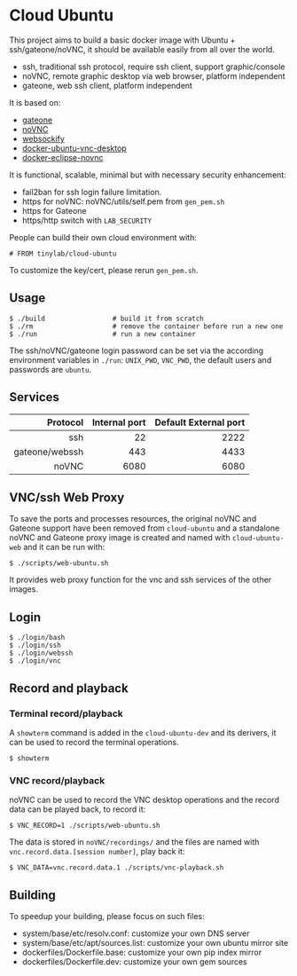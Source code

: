 
# Cloud Ubuntu

This project aims to build a basic docker image with Ubuntu + ssh/gateone/noVNC, it should be available easily from all over the world.

* ssh, traditional ssh protocol, require ssh client, support graphic/console
* noVNC, remote graphic desktop via web browser, platform independent
* gateone, web ssh client, platform independent

It is based on:

* [gateone](https://github.com/liftoff/GateOne)
* [noVNC](https://github.com/kanaka/noVNC)
* [websockify](https://github.com/kanaka/websockify)
* [docker-ubuntu-vnc-desktop](https://github.com/fcwu/docker-ubuntu-vnc-desktop)
* [docker-eclipse-novnc](https://github.com/mccahill/docker-eclipse-novnc.git)

It is functional, scalable, minimal but with necessary security enhancement:

* fail2ban for ssh login failure limitation.
* https for noVNC: noVNC/utils/self.pem from `gen_pem.sh`
* https for Gateone
* https/http switch with `LAB_SECURITY`

People can build their own cloud environment with:

    # FROM tinylab/cloud-ubuntu

To customize the key/cert, please rerun `gen_pem.sh`.

## Usage

    $ ./build                 # build it from scratch
    $ ./rm                    # remove the container before run a new one
    $ ./run                   # run a new container

The ssh/noVNC/gateone login password can be set via the according environment
variables in `./run`: `UNIX_PWD`, `VNC_PWD`,  the default users and passwords
are `ubuntu`.

## Services

| Protocol     |  Internal port  | Default External port|
|-------------:|----------------:|---------------------:|
|ssh           | 22              | 2222                 |
|gateone/webssh| 443             | 4433                 |
|noVNC         | 6080            | 6080                 |

## VNC/ssh Web Proxy

To save the ports and processes resources, the original noVNC and Gateone
support have been removed from `cloud-ubuntu` and a standalone noVNC and
Gateone proxy image is created and named with `cloud-ubuntu-web` and it can be
run with:

    $ ./scripts/web-ubuntu.sh

It provides web proxy function for the vnc and ssh services of the other
images.

## Login

    $ ./login/bash
    $ ./login/ssh
    $ ./login/webssh
    $ ./login/vnc

## Record and playback

### Terminal record/playback

A `showterm` command is added in the `cloud-ubuntu-dev` and its derivers, it
can be used to record the terminal operations.

    $ showterm

### VNC record/playback

noVNC can be used to record the VNC desktop operations and the record data can
be played back, to record it:

    $ VNC_RECORD=1 ./scripts/web-ubuntu.sh

The data is stored in `noVNC/recordings/` and the files are named with
`vnc.record.data.[session number]`, play back it:

    $ VNC_DATA=vnc.record.data.1 ./scripts/vnc-playback.sh

## Building

To speedup your building, please focus on such files:

* system/base/etc/resolv.conf: customize your own DNS server
* system/base/etc/apt/sources.list: customize your own ubuntu mirror site
* dockerfiles/Dockerfile.base: customize your own pip index mirror
* dockerfiles/Dockerfile.dev: customize your own gem sources

